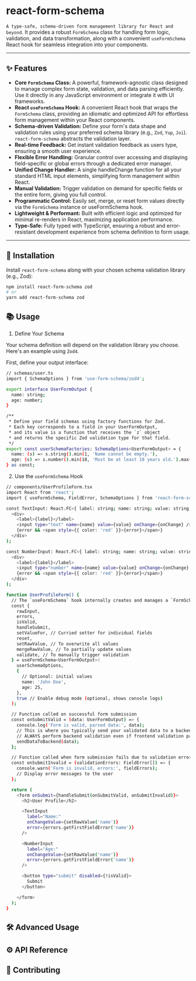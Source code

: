 # react-form-schema

`A type-safe, schema-driven form management library for React and beyond`. It provides a robust `FormSchema` class for handling form logic, validation, and data transformation, along with a convenient `useFormSchema` React hook for seamless integration into your components.

---

## ✨ Features

- **Core `FormSchema` Class:** A powerful, framework-agnostic class designed to manage complex form state, validation, and data parsing efficiently. Use it directly in any JavaScript environment or integrate it with UI frameworks.
- **React `useFormSchema` Hook:** A convenient React hook that wraps the `FormSchema` class, providing an idiomatic and optimized API for effortless form management within your React components.
- **Schema-driven Validation:** Define your form's data shape and validation rules using your preferred schema library (e.g., `Zod`, `Yup`, `Joi`). `react-form-schema` abstracts the validation layer.
- **Real-time Feedback:** Get instant validation feedback as users type, ensuring a smooth user experience.
- **Flexible Error Handling:** Granular control over accessing and displaying field-specific or global errors through a dedicated error manager.
- **Unified Change Handler:** A single handleChange function for all your standard HTML input elements, simplifying form management within React.
- **Manual Validation:** Trigger validation on demand for specific fields or the entire form, giving you full control.
- **Programmatic Control:** Easily set, merge, or reset form values directly via the `FormSchema` instance or useFormSchema hook.
- **Lightweight & Performant:** Built with efficient logic and optimized for minimal re-renders in React, maximizing application performance.
- **Type-Safe:** Fully typed with TypeScript, ensuring a robust and error-resistant development experience from schema definition to form usage.

---

## 🚀 Installation

Install `react-form-schema` along with your chosen schema validation library (e.g., Zod):

```bash
npm install react-form-schema zod
# or
yarn add react-form-schema zod
```

## 📚 Usage

1. Define Your Schema

Your schema definition will depend on the validation library you choose. Here's an example using `Zod4`.

First, define your output interface:

```bash
// schemas/user.ts
import { SchemaOptions } from 'use-form-schema/zod4';

export interface UserFormOutput {
  name: string;
  age: number;
}

/**
 * Define your field schemas using factory functions for Zod.
 * Each key corresponds to a field in your UserFormOutput,
 * and its value is a function that receives the `z` object
 * and returns the specific Zod validation type for that field.
 */
export const userSchemaFactories: SchemaOptions<UserFormOutput> = {
  name: (s) => s.string().min(1, 'Name cannot be empty.'),
  age: (s) => s.number().min(18, 'Must be at least 18 years old.').max(100, 'Invalid age.'),
} as const;
```

2. Use the `useFormSchema` Hook

```bash
// components/UserProfileForm.tsx
import React from 'react';
import { useFormSchema, FieldError, SchemaOptions } from 'react-form-schema/zod4';

const TextInput: React.FC<{ label: string; name: string; value: string; onChange: (e: React.ChangeEvent<HTMLInputElement>) => void; error?: string }> = ({ label, name, value, onChange, error }) => (
  <div>
    <label>{label}</label>
    <input type="text" name={name} value={value} onChange={onChange} />
    {error && <span style={{ color: 'red' }}>{error}</span>}
  </div>
);

const NumberInput: React.FC<{ label: string; name: string; value: string | number; onChange: (e: React.ChangeEvent<HTMLInputElement>) => void; error?: string }> = ({ label, name, value, onChange, error }) => (
  <div>
    <label>{label}</label>
    <input type="number" name={name} value={value} onChange={onChange} />
    {error && <span style={{ color: 'red' }}>{error}</span>}
  </div>
);

function UserProfileForm() {
  // The `useFormSchema` hook internally creates and manages a `FormSchema` instance.
  const {
    rawInput,
    errors,
    isValid,
    handleSubmit,
    setValueFor, // Curried setter for individual fields
    reset,
    setRawValue, // To overwrite all values
    mergeRawValue, // To partially update values
    validate, // To manually trigger validation
  } = useFormSchema<UserFormOutput>(
    userSchemaOptions,
    {
      // Optional: initial values
      name: 'John Doe',
      age: 25,
    },
    true // Enable debug mode (optional, shows console logs)
  );

  // Function called on successful form submission
  const onSubmitValid = (data: UserFormOutput) => {
    console.log('Form is valid, parsed data:', data);
    // This is where you typically send your validated data to a backend API.
    // ALWAYS perform backend validation even if frontend validation passes.
    sendDataToBackend(data);
  };

  // Function called when form submission fails due to validation errors
  const onSubmitInvalid = (validationErrors: FieldError[]) => {
    console.warn('Form is invalid, errors:', fieldErrors);
    // Display error messages to the user
  };

  return (
    <form onSubmit={handleSubmit(onSubmitValid, onSubmitInvalid)}>
      <h2>User Profile</h2>

      <TextInput 
        label="Name:"        
        onChangeValue={setRawValue('name')}
        error={errors.getFirstFieldError('name')}
      />

      <NumberInput 
        label="Age:"        
        onChangeValue={setRawValue('name')}
        error={errors.getFirstFieldError('name')}
      />      

      <button type="submit" disabled={!isValid}>
        Submit
      </button>

    </form>
  );
}
```

## 🛠️ Advanced Usage

## ⚙️ API Reference

## 🤝 Contributing
